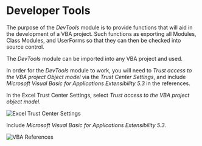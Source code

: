 # Developer Tools

The purpose of the *DevTools* module is to provide functions that will aid in the development of a VBA project. Such functions as exporting all Modules, Class Modules, and UserForms so that they can then be checked into source control.

The *DevTools* module can be imported into any VBA project and used.

In order for the *DevTools* module to work, you will need to *Trust access to the VBA project Object model* via the *Trust Center Settings*, and include *Microsoft Visual Basic for Applications Extensibility 5.3* in the references.

In the Excel Trust Center Settings, select *Trust access to the VBA project object model*.

![Excel Trust Center Settings](https://i.imgur.com/chBbCVc.jpg)

Include *Microsoft Visual Basic for Applications Extensibility 5.3*.

![VBA References](https://i.imgur.com/a4RJcw5.jpg)
